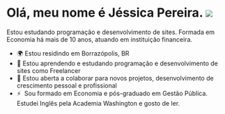 Olá, meu nome é Jéssica Pereira. ![](https://user-images.githubusercontent.com/18350557/176309783-0785949b-9127-417c-8b55-ab5a4333674e.gif)
===========================================================================================================================================

Estou estudando programação e desenvolvimento de sites. Formada em Economia há mais de 10 anos, atuando em instituição financeira.

*   🌍 Estou residindo em Borrazópolis, BR
*   🧠 Estou aprendendo e estudando programação e desenvolvimento de sites como Freelancer
*   🤝 Estou aberta a colaborar para novos projetos, desenvolvimento de crescimento pessoal e profissional
*   ⚡  Sou formado em Economia e pós-graduado em Gestão Pública. Estudei Inglês pela Academia Washington e gosto de ler.
